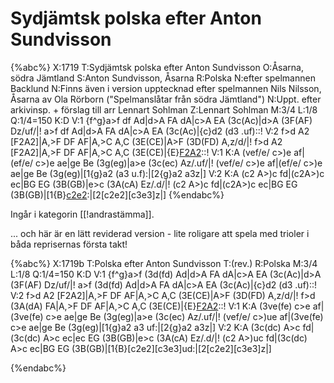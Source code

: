 # Sydjämtsk polska efter Anton Sundvisson

{%abc%}
X:1719
T:Sydjämtsk polska efter Anton Sundvisson
O:Åsarna, södra Jämtland
S:Anton Sundvisson, Åsarna
R:Polska
N:efter spelmannen Backlund
N:Finns även i version upptecknad efter spelmannen Nils Nilsson, Åsarna av Ola Rörborn ("Spelmanslåtar från södra Jämtland")
N:Uppt. efter arkivinsp. + förslag till arr Lennart Sohlman
Z:Lennart Sohlman
M:3/4
L:1/8
Q:1/4=150
K:D
V:1
{f^g}a>f df Ad|d>A FA dA|c>A EA (3c(Ac)|d>A (3F(AF) Dz/uf/|!
a>f df Ad|d>A FA dA|c>A EA (3c(Ac)|{c}d2 (d3 .uf)::!
V:2
f>d A2 [F2A2]|A,>F DF AF|A,>C A,C (3E(CE)|A>F (3D(FD) A,z/d/|!
f>d A2 [F2A2]|A,>F DF AF|A,>C A,C (3E(CE)|{E}[F2A2]([F3A3].d)::!
V:1
K:A
(vef/e/ c>)e af|(ef/e/ c>)e ae|ge Be (3g(eg)|a>e (3c(ec) Az/.uf/|!
(vef/e/ c>)e af|(ef/e/ c>)e ae|ge Be (3g(eg)|[1{g}a2 (a3 u.f):|[2{g}a2 a3z|]
V:2
K:A
(c2 A>)c fd|(c2A>)c ec|BG EG (3B(GB)|e>c (3A(cA) Ez/.d/|!
(c2 A>)c fd|(c2A>)c ec|BG EG (3B(GB)|[1{B}[c2e2]([c3e3]u.d):|[2[c2e2][c3e3]z|]
{%endabc%}

Ingår i kategorin [[!andrastämma]].

... och här är en lätt reviderad version - lite roligare att spela med trioler i båda reprisernas första takt!

{%abc%}
X:1719b
T:Polska efter Anton Sundvisson
T:(rev.)
R:Polska
M:3/4
L:1/8
Q:1/4=150
K:D
V:1
{f^g}a>f (3d(fd) Ad|d>A FA dA|c>A EA (3c(Ac)|d>A (3F(AF) Dz/uf/|!
a>f (3d(fd) Ad|d>A FA dA|c>A EA (3c(Ac)|{c}d2 (d3 .uf)::!
V:2
f>d A2 [F2A2]|A,>F DF AF|A,>C A,C (3E(CE)|A>F (3D(FD) A,z/d/|!
f>d (3A(dA) FA|A,>F DF AF|A,>C A,C (3E(CE)|{E}[F2A2]([F3A3].d)::!
V:1
K:A
(3ve(fe) c>e af|(3ve(fe) c>e ae|ge Be (3g(eg)|a>e (3c(ec) Az/.uf/|!
(vef/e/ c>)ue af|(3ve(fe) c>e ae|ge Be (3g(eg)|[1{g}a2 a3 uf:|[2{g}a2 a3z|]
V:2
K:A
(3c(dc) A>c fd|(3c(dc) A>c ec|ec EG (3B(GB)|e>c (3A(cA) Ez/.d/|!
(c2 A>)uc fd|(3c(dc) A>c ec|BG EG (3B(GB)|[1{B}[c2e2][c3e3]ud:|[2[c2e2][c3e3]z|]

{%endabc%}
